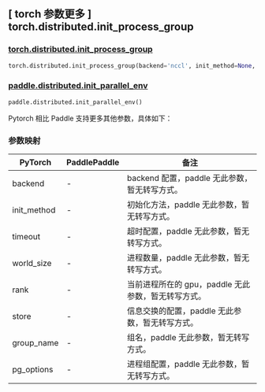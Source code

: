 ## [ torch 参数更多 ] torch.distributed.init_process_group
### [torch.distributed.init_process_group](https://pytorch.org/docs/stable/distributed.html?highlight=init_process#torch.distributed.init_process_group)

```python
torch.distributed.init_process_group(backend='nccl', init_method=None, timeout=datetime.timedelta(seconds=1800), world_size=-1, rank=-1, store=None, group_name='', pg_options=None)
```

### [paddle.distributed.init_parallel_env](https://www.paddlepaddle.org.cn/documentation/docs/zh/api/paddle/distributed/init_parallel_env_cn.html)

```python
paddle.distributed.init_parallel_env()
```

Pytorch 相比 Paddle 支持更多其他参数，具体如下：

### 参数映射
| PyTorch       | PaddlePaddle | 备注                                                   |
| ------------- | ------------ | ------------------------------------------------------ |
| backend       | -        | backend 配置，paddle 无此参数，暂无转写方式。                   |
| init_method   | -        | 初始化方法，paddle 无此参数，暂无转写方式。                      |
| timeout       | -        | 超时配置，paddle 无此参数，暂无转写方式。                        |
| world_size    | -        | 进程数量，paddle 无此参数，暂无转写方式。                        |
| rank          | -        | 当前进程所在的 gpu，paddle 无此参数，暂无转写方式。               |
| store         | -        | 信息交换的配置，paddle 无此参数，暂无转写方式。                   |
| group_name    | -        | 组名，paddle 无此参数，暂无转写方式。                           |
| pg_options    | -        | 进程组配置，paddle 无此参数，暂无转写方式。                      |
